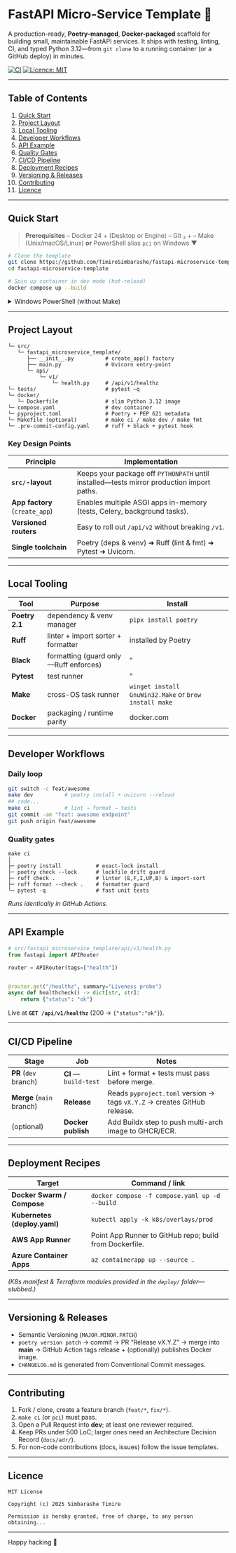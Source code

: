 # FastAPI Micro-Service Template 🚀

A production-ready, **Poetry-managed**, **Docker-packaged** scaffold for building small, maintainable FastAPI services.
It ships with testing, linting, CI, and typed Python 3.12—from `git clone` to a running container (or a GitHub deploy) in minutes.

[![CI](https://img.shields.io/github/actions/workflow/status/TimireSimbarashe/fastapi-microservice-template/ci.yml?branch=main\&label=CI)](https://github.com/your-org/fastapi-microservice-template/actions)
[![Licence: MIT](https://img.shields.io/badge/licence-MIT-blue)](#licence)

---

## Table of Contents

1. [Quick Start](#quick-start)
2. [Project Layout](#project-layout)
3. [Local Tooling](#local-tooling)
4. [Developer Workflows](#developer-workflows)
5. [API Example](#api-example)
6. [Quality Gates](#quality-gates)
7. [CI/CD Pipeline](#cicd-pipeline)
8. [Deployment Recipes](#deployment-recipes)
9. [Versioning & Releases](#versioning--releases)
10. [Contributing](#contributing)
11. [Licence](#licence)

---

## Quick Start

> **Prerequisites**
> – Docker 24 + (Desktop or Engine)
> – Git ₂ +
> – Make (Unix/macOS/Linux) **or** PowerShell alias `pci` on Windows ▼

```bash
# Clone the template
git clone https://github.com/TimireSimbarashe/fastapi-microservice-template.git
cd fastapi-microservice-template

# Spin up container in dev mode (hot-reload)
docker compose up --build

```

<details>
<summary>Windows PowerShell (without Make)</summary>

```powershell
# add “pci” alias once to your $PROFILE:
function Invoke-CI {
    poetry install; poetry check --lock
    poetry run ruff check .; poetry run black --check .
    poetry run pytest -q
}
Set-Alias pci Invoke-CI
```

</details>

---

## Project Layout

```
└─ src/
   └─ fastapi_microservice_template/
      ├── __init__.py          # create_app() factory
      ├── main.py              # Uvicorn entry-point
      └─ api/
          └─ v1/
              └─ health.py     # /api/v1/healthz
└─ tests/                      # pytest —q
└─ docker/
   └─ Dockerfile               # slim Python 3.12 image
└─ compose.yaml                # dev container
└─ pyproject.toml              # Poetry + PEP 621 metadata
└─ Makefile (optional)         # make ci / make dev / make fmt
└─ .pre-commit-config.yaml     # ruff + black + pytest hook
```

### Key Design Points

| Principle                      | Implementation                                                                            |
| ------------------------------ | ----------------------------------------------------------------------------------------- |
| **`src/`-layout**              | Keeps your package off `PYTHONPATH` until installed—tests mirror production import paths. |
| **App factory** (`create_app`) | Enables multiple ASGI apps in-memory (tests, Celery, background tasks).                   |
| **Versioned routers**          | Easy to roll out `/api/v2` without breaking `/v1`.                                        |
| **Single toolchain**           | Poetry (deps & venv) ➜ Ruff (lint & fmt) ➜ Pytest ➜ Uvicorn.                              |

---

## Local Tooling

| Tool           | Purpose                               | Install                                               |
| -------------- | ------------------------------------- | ----------------------------------------------------- |
| **Poetry 2.1** | dependency & venv manager             | `pipx install poetry`                                 |
| **Ruff**       | linter + import sorter + formatter    | installed by Poetry                                   |
| **Black**      | formatting (guard only—Ruff enforces) | ”                                                     |
| **Pytest**     | test runner                           | ”                                                     |
| **Make**       | cross-OS task runner                  | `winget install GnuWin32.Make` or `brew install make` |
| **Docker**     | packaging / runtime parity            | docker.com                                            |

---

## Developer Workflows

### Daily loop

```bash
git switch -c feat/awesome
make dev          # poetry install + uvicorn --reload
## code...
make ci           # lint → format → tests
git commit -am "feat: awesome endpoint"
git push origin feat/awesome
```

### Quality gates

```
make ci
│
├─ poetry install           # exact-lock install
├─ poetry check --lock      # lockfile drift guard
├─ ruff check .             # linter (E,F,I,UP,B) & import-sort
├─ ruff format --check .    # formatter guard
└─ pytest -q                # fast unit tests
```

*Runs identically in GitHub Actions.*

---

## API Example

```python
# src/fastapi_microservice_template/api/v1/health.py
from fastapi import APIRouter

router = APIRouter(tags=["health"])


@router.get("/healthz", summary="Liveness probe")
async def healthcheck() -> dict[str, str]:
    return {"status": "ok"}
```

Live at **`GET /api/v1/healthz`** (200 → `{"status":"ok"}`).

---

## CI/CD Pipeline

| Stage                     | Job                   | Notes                                                                    |
| ------------------------- | --------------------- | ------------------------------------------------------------------------ |
| **PR** (`dev` branch)     | **CI** — `build-test` | Lint + format + tests must pass before merge.                            |
| **Merge** (`main` branch) | **Release**           | Reads `pyproject.toml` version → tags `vX.Y.Z` → creates GitHub release. |
| (optional)                | **Docker publish**    | Add Buildx step to push multi-arch image to GHCR/ECR.                    |

---

## Deployment Recipes

| Target                       | Command / link                                          |
| ---------------------------- | ------------------------------------------------------- |
| **Docker Swarm / Compose**   | `docker compose -f compose.yaml up -d --build`          |
| **Kubernetes (deploy.yaml)** | `kubectl apply -k k8s/overlays/prod`                    |
| **AWS App Runner**           | Point App Runner to GitHub repo; build from Dockerfile. |
| **Azure Container Apps**     | `az containerapp up --source .`                         |

*(K8s manifest & Terraform modules provided in the `deploy/` folder—stubbed.)*

---

## Versioning & Releases

* Semantic Versioning (`MAJOR.MINOR.PATCH`)
* `poetry version patch` → commit → PR “Release vX.Y.Z” → merge into **main**
  → GitHub Action tags release + (optionally) publishes Docker image.
* `CHANGELOG.md` is generated from Conventional Commit messages.

---

## Contributing

1. Fork / clone, create a feature branch (`feat/*`, `fix/*`).
2. `make ci` (or `pci`) must pass.
3. Open a Pull Request into **dev**; at least one reviewer required.
4. Keep PRs under 500 LoC; larger ones need an Architecture Decision Record (`docs/adr/`).
5. For non-code contributions (docs, issues) follow the issue templates.

---

## Licence

```
MIT License

Copyright (c) 2025 Simbarashe Timire

Permission is hereby granted, free of charge, to any person obtaining...
```

---

Happy hacking 🎉
